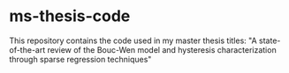 # ms-thesis-code
This repository contains the code used in my master thesis titles: "A state-of-the-art review of the Bouc-Wen model and hysteresis characterization through sparse regression techniques"
